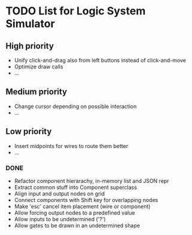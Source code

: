# TODO List for Logic System Simulator


## High priority

 * Unify click-and-drag also from left buttons instead of click-and-move
 * Optimize draw calls
 * ...


## Medium priority

 * Change cursor depending on possible interaction
 * ...


## Low priority

 * Insert midpoints for wires to route them better
 * ...


### DONE

 * Refactor component hierarachy, in-memory list and JSON repr
 * Extract common stuff into Component superclass
 * Align input and output nodes on grid
 * Connect components with Shift key for overlapping nodes
 * Make 'esc' cancel item placement (wire or component)
 * Allow forcing output nodes to a predefined value
 * Allow inputs to be undetermined ('?')
 * Allow gates to be drawn in an undetermined shape
